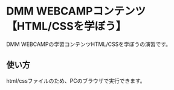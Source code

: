 # DMM WEBCAMPコンテンツ【HTML/CSSを学ぼう】
DMM WEBCAMPの学習コンテンツHTML/CSSを学ぼうの演習です。

## 使い方
html/cssファイルのため、PCのブラウザで実行できます。
